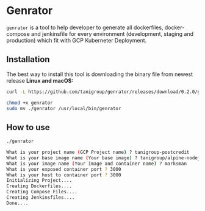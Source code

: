# Genrator

`genrator` is a tool to help developer to generate all dockerfiles, docker-compose and jenkinsfile for every environment (development, staging and production) which fit with GCP Kuberneter Deployment.

## Installation
The best way to install this tool is downloading the binary file from newest release
__Linux and macOS:__

```sh
curl -L https://github.com/tanigroup/genrator/releases/download/0.2.0/genrator -o genrator

chmod +x genrator
sudo mv ./genrator /usr/local/bin/genrator
```

## How to use
```sh
./genrator

What is your project name (GCP Project name) ? tanigroup-postcredit
What is your base image name (Your base image) ? tanigroup/alpine-nodejs:latest
What is your image name (Your image and container name) ? marksman
What is your exposed container port ? 3000
What is your host to container port ? 3000
Initializing Project....
Creating Dockerfiles....
Creating Compose Files....
Creating Jenkinsfiles....
Done....

```